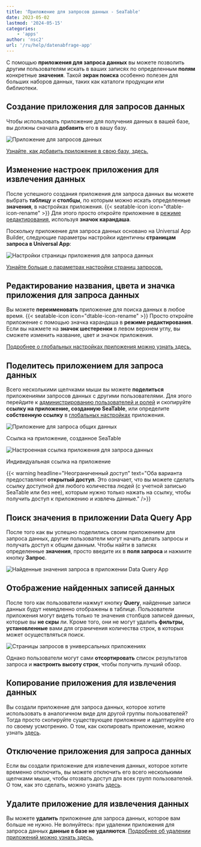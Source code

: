 ```yaml
---
title: 'Приложение для запросов данных - SeaTable'
date: 2023-05-02
lastmod: '2024-05-15'
categories:
    - 'apps'
author: 'nsc2'
url: '/ru/help/datenabfrage-app'
---
```


С помощью **приложения для запроса данных** вы можете позволить другим пользователям искать в ваших записях по определенным **полям** конкретные **значения**. Такой **экран поиска** особенно полезен для больших наборов данных, таких как каталоги продукции или библиотеки.

## Создание приложения для запросов данных

Чтобы использовать приложение для получения данных в вашей базе, вы должны сначала **добавить** его в вашу базу.

![Приложение для запросов данных](images/data-query-app-preview.png)

[Узнайте, как добавить приложение в свою базу, здесь.](https://seatable.io/ru/docs/apps/apps-zu-einer-base-hinzufuegen/)

## Изменение настроек приложения для извлечения данных

После успешного создания приложения для запроса данных вы можете выбрать **таблицу** и **столбцы**, по которым можно искать определенные **значения**, в настройках приложения. {{< seatable-icon icon="dtable-icon-rename" >}} Для этого просто откройте приложение в [режиме редактирования](https://seatable.io/ru/docs/apps/apps-bearbeiten/), используя **значок карандаша**.

Поскольку приложение для запроса данных основано на Universal App Builder, следующие параметры настройки идентичны **страницам запроса в Universal App**:

![Настройки страницы приложения для запроса данных](images/Seiteneinstellungen-der-Datenabfrage-App.png)

[Узнайте больше о параметрах настройки страниц запросов.](https://seatable.io/ru/docs/seitentypen-in-universellen-apps/abfrageseiten-in-universellen-apps/)

## Редактирование названия, цвета и значка приложения для запроса данных

Вы можете **переименовать** приложение для поиска данных в любое время. {{< seatable-icon icon="dtable-icon-rename" >}} Просто откройте приложение с помощью значка карандаша в **режиме редактирования**. Если вы нажмете на **значок шестеренки** в левом верхнем углу, вы сможете изменить название, цвет и значок приложения.

[Подробнее о глобальных настройках приложения можно узнать здесь.](https://seatable.io/ru/docs/universelle-apps/einstellungen-einer-universellen-app-aendern/)

## Поделитесь приложением для запроса данных

Всего несколькими щелчками мыши вы можете **поделиться** приложениями запросов данных с другими пользователями. Для этого перейдите к [администрированию пользователей и ролей](https://seatable.io/ru/docs/universelle-apps/benutzer-und-rollenverwaltung-einer-universellen-app/) и скопируйте **ссылку на приложение, созданную SeaTable**, или определите **собственную ссылку** в [глобальных настройках](https://seatable.io/ru/docs/universelle-apps/einstellungen-einer-universellen-app-aendern/) приложения.

![Приложение для запроса общих данных](images/Datenabfrage-App-teilen.png)

Ссылка на приложение, созданное SeaTable

![Настроенная ссылка приложения для запроса данных](images/Benutzerdefinierter-Link-einer-Datenabfrage-App.png)

Индивидуальная ссылка на приложение

{{< warning  headline="Неограниченный доступ"  text="Оба варианта предоставляют **открытый доступ**. Это означает, что вы можете сделать ссылку доступной для любого количества людей (с учетной записью SeaTable или без нее), которым нужно только нажать на ссылку, чтобы получить доступ к приложению и извлечь данные." />}}

## Поиск значения в приложении Data Query App

После того как вы успешно поделились своим приложением для запроса данных, другие пользователи могут начать делать запросы и получать доступ к общим данным. Чтобы найти в записях определенные **значения**, просто введите их в **поля запроса** и нажмите кнопку **Запрос**.

![Найденные значения запроса в приложении Data Query App](images/found-results-data-query.png)

## Отображение найденных записей данных

После того как пользователи нажмут кнопку **Query**, найденные записи данных будут немедленно отображены в таблице. Пользователи приложения могут видеть только те значения столбцов записей данных, которые вы **не скры** ли. Кроме того, они не могут удалить **фильтры, установленные** вами для ограничения количества строк, в которых может осуществляться поиск.

![Страницы запросов в универсальных приложениях](images/Abfrageseiten-in-Universellen-Apps.png)

Однако пользователи могут сами **отсортировать** список результатов запроса и **настроить высоту строк**, чтобы получить лучший обзор.

## Копирование приложения для извлечения данных

Вы создали приложение для запроса данных, которое хотите использовать в аналогичном виде для другой группы пользователей? Тогда просто скопируйте существующее приложение и адаптируйте его по своему усмотрению. О том, как скопировать приложение, можно узнать [здесь](https://seatable.io/ru/docs/apps/apps-kopieren/).

## Отключение приложения для запроса данных

Если вы создали приложение для извлечения данных, которое хотите временно отключить, вы можете отключить его всего несколькими щелчками мыши, чтобы отозвать доступ для всех групп пользователей. О том, как это сделать, можно узнать [здесь](https://seatable.io/ru/docs/apps/apps-zeitweise-deaktivieren/).

## Удалите приложение для извлечения данных

Вы можете **удалить** приложение для запроса данных, которое вам больше не нужно. Не волнуйтесь: при удалении приложения для запроса данных **данные в базе не удаляются**. [Подробнее об удалении приложений можно узнать здесь.](https://seatable.io/ru/docs/apps/apps-loeschen/)
